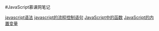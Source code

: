 #JavaScript慕课网笔记

[javascript语法](javascript语法.md)
[javascript的流程控制语句](javascript的流程控制语句.md)
[JavaScript中的函数](JavaScript中的函数.md)
[JavaScript的内置变量](JavaScript的内置变量.md)
[]()
